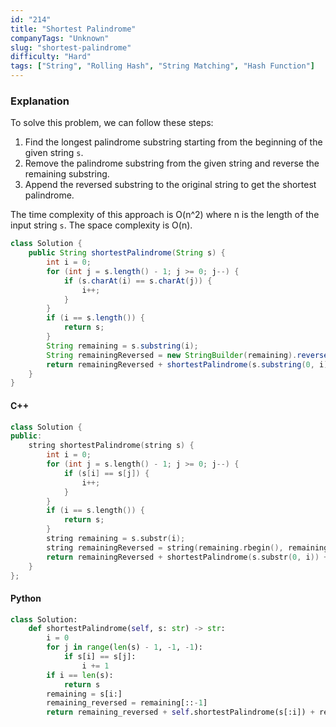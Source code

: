 ```yaml
---
id: "214"
title: "Shortest Palindrome"
companyTags: "Unknown"
slug: "shortest-palindrome"
difficulty: "Hard"
tags: ["String", "Rolling Hash", "String Matching", "Hash Function"]
---
```


### Explanation

To solve this problem, we can follow these steps:
1. Find the longest palindrome substring starting from the beginning of the given string `s`.
2. Remove the palindrome substring from the given string and reverse the remaining substring.
3. Append the reversed substring to the original string to get the shortest palindrome.

The time complexity of this approach is O(n^2) where n is the length of the input string `s`. The space complexity is O(n).

```java
class Solution {
    public String shortestPalindrome(String s) {
        int i = 0;
        for (int j = s.length() - 1; j >= 0; j--) {
            if (s.charAt(i) == s.charAt(j)) {
                i++;
            }
        }
        if (i == s.length()) {
            return s;
        }
        String remaining = s.substring(i);
        String remainingReversed = new StringBuilder(remaining).reverse().toString();
        return remainingReversed + shortestPalindrome(s.substring(0, i)) + remaining;
    }
}
```

#### C++
```cpp
class Solution {
public:
    string shortestPalindrome(string s) {
        int i = 0;
        for (int j = s.length() - 1; j >= 0; j--) {
            if (s[i] == s[j]) {
                i++;
            }
        }
        if (i == s.length()) {
            return s;
        }
        string remaining = s.substr(i);
        string remainingReversed = string(remaining.rbegin(), remaining.rend());
        return remainingReversed + shortestPalindrome(s.substr(0, i)) + remaining;
    }
};
```

#### Python
```python
class Solution:
    def shortestPalindrome(self, s: str) -> str:
        i = 0
        for j in range(len(s) - 1, -1, -1):
            if s[i] == s[j]:
                i += 1
        if i == len(s):
            return s
        remaining = s[i:]
        remaining_reversed = remaining[::-1]
        return remaining_reversed + self.shortestPalindrome(s[:i]) + remaining
```